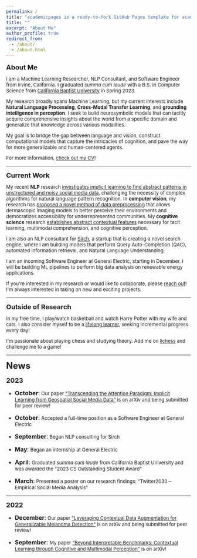 ```yaml
---
permalink: /
title: "academicpages is a ready-to-fork GitHub Pages template for academic personal websites"
title: ""
excerpt: "About Me"
author_profile: true
redirect_from:
  - /about/
  - /about.html
---
```

<p style="margin-bottom:10px;"><font size="4"><b>About Me</b></font></p>
<font size="2"><p>I am a Machine Learning Researcher, NLP Consultant, and Software Engineer from Irvine, California. I graduated <i>summa cum laude</i> with a B.S. in Computer Science from <a href="https://calbaptist.edu" target="_blank">California Baptist University</a> in Spring 2023.
</p>
<p>My research broadly spans Machine Learning, but my current interests include <b>Natural Language Processing</b>, <b>Cross-Modal Transfer Learning</b>, and <b>grounding intelligence in perception</b>. I seek to build neurosymbolic models that can tacitly acquire comprehensive insights about the world from a specific domain and generalize that knowledge across various modalities.
</p>
<p>My goal is to bridge the gap between language and vision, construct computational models that capture the intricacies of cognition, and pave the way for more generalizable and human-centered agents.
</p>
<p>For more information, <a href="https://nickdisanto.github.io/assets/pdfs/NickDiSanto_CV.pdf" target="_blank">check out my CV</a>!</p></font>

------------------
<p style="margin-bottom:10px;"><font size="4"><b>Current Work</b></font></p>
<font size="2"><p>My recent <b>NLP</b> research <a href="https://arxiv.org/abs/2310.05378" target="_blank">investigates implicit learning to find abstract patterns in unstructured and noisy social media data</a>, challenging the necessity of complex algorithms for natural language pattern recognition. In <b>computer vision</b>, my research has <a href="https://arxiv.org/abs/2212.05116" target="_blank">proposed a novel method of data preprocessing</a> that allows dermascopic imaging models to better perceive their environments and democratizes accessibility for underrepresented communities. My <b>cognitive science</b> research <a href="https://arxiv.org/abs/2304.00002" target="_blank">establishes abstract contextual features</a> necessary for tacit learning, multimodal comprehension, and cognitive perception.
</p>
<p>I am also an NLP consultant for <a href="https://bento.me/sirch" target="_blank">Sirch</a>, a startup that is creating a novel search engine, where I am building models that perform Query Auto-Completion (QAC), automated information retrieval, and Natural Language Understanding.
</p>
<p>I am an incoming Software Engineer at General Electric, starting in December. I will be building ML pipelines to perform big data analysis on renewable energy applications.
</p>
<p>If you're interested in my research or would like to collaborate, please <a href="mailto:nick.c.disanto@gmail.com">reach out</a>! I'm always interested in taking on new and exciting projects.</p></font>

------------------
<p style="margin-bottom:10px;"><font size="4"><b>Outside of Research</b></font></p>
<font size="2"><p>In my free time, I play/watch basketball and watch Harry Potter with my wife and cats. I also consider myself to be a <a href="https://medium.com/dear-family/curiosity-is-your-superpower-how-to-become-a-lifelong-learner-8ca5eeb6fe37" target="_blank">lifelong learner</a>, seeking incremental progress every day!
</p>
<p>I'm passionate about playing chess and studying theory. Add me on <a href="https://lichess.org/@/Ncd3030" target="_blank">lichess</a> and challenge me to a game!</p></font>

------------------
<p style="margin-bottom:15px;"><font size="5"><b>News</b></font></p>

<font size="4"><b>2023</b></font>
<ul style="list-style-type:disc;">
  <li><p style="margin-bottom:15px;"><font size="3"><b>October</b>:</font> <font size="2">Our paper <a href="https://arxiv.org/abs/2310.05378" target="_blank">"Transcending the Attention Paradigm: Implicit Learning from Geospatial Social Media Data"</a> is on arXiv and being submitted for peer review!</font></p></li>
  <li><p style="margin-bottom:15px;"><font size="3"><b>October</b>:</font> <font size="2">Accepted a full-time position as a Software Engineer at General Electric</font></p></li>
  <li><p style="margin-bottom:15px;"><font size="3"><b>September</b>:</font> <font size="2">Began NLP consulting for Sirch</font></p></li>
  <li><p style="margin-bottom:15px;"><font size="3"><b>May</b>:</font> <font size="2">Began an internship at General Electric</font></p></li>
  <li><p style="margin-bottom:15px;"><font size="3"><b>April</b>:</font> <font size="2">Graduated <i>summa cum laude</i> from California Baptist University and was awarded the "2023 CS Outstanding Student Award"</font></p></li>
  <li><font size="3"><b>March</b>:</font> <font size="2">Presented a poster on our research findings: "Twitter2030 – Empirical Social Media Analysis"</font></li>
</ul>

------------------
<font size="4"><b>2022</b></font>
<ul style="list-style-type:disc;">
  <li><p style="margin-bottom:15px;"><font size="3"><b>December</b>:</font> <font size="2">Our paper <a href="https://arxiv.org/abs/2212.05116" target="_blank">"Leveraging Contextual Data Augmentation for Generalizable Melanoma Detection"</a> is on arXiv and being submitted for peer review!</font></p></li>
  <li><font size="3"><b>September</b>:</font> <font size="2">My paper <a href="https://arxiv.org/abs/2304.00002" target="_blank">"Beyond Interpretable Benchmarks: Contextual Learning through Cognitive and Multimodal Perception"</a> is on arXiv!</font></li>
</ul>
